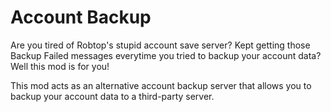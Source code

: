 # Account Backup

Are you tired of Robtop's stupid account save server? Kept getting those <cr>Backup Failed</cr> messages everytime you tried to backup your account data? <cy>Well this mod is for you!</c>

This mod acts as an <cg>alternative account backup server</c> that allows you to backup your account data to a <cg>third-party server</c>.